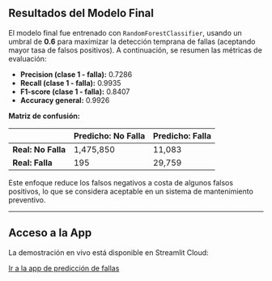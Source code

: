 ## Resultados del Modelo Final

El modelo final fue entrenado con `RandomForestClassifier`, usando un umbral de **0.6** para maximizar la detección temprana de fallas (aceptando mayor tasa de falsos positivos). A continuación, se resumen las métricas de evaluación:

- **Precision (clase 1 - falla):** 0.7286
- **Recall (clase 1 - falla):** 0.9935
- **F1-score (clase 1 - falla):** 0.8407
- **Accuracy general:** 0.9926

**Matriz de confusión:**

|                    | Predicho: No Falla | Predicho: Falla |
| ------------------ | ------------------ | --------------- |
| **Real: No Falla** | 1,475,850          | 11,083          |
| **Real: Falla**    | 195                | 29,759          |

Este enfoque reduce los falsos negativos a costa de algunos falsos positivos, lo que se considera aceptable en un sistema de mantenimiento preventivo.

---

## Acceso a la App

La demostración en vivo está disponible en Streamlit Cloud:

[Ir a la app de predicción de fallas](https://metro-tp-lab1-dh55rkcuynltqwuycsnpg4.streamlit.app/)
